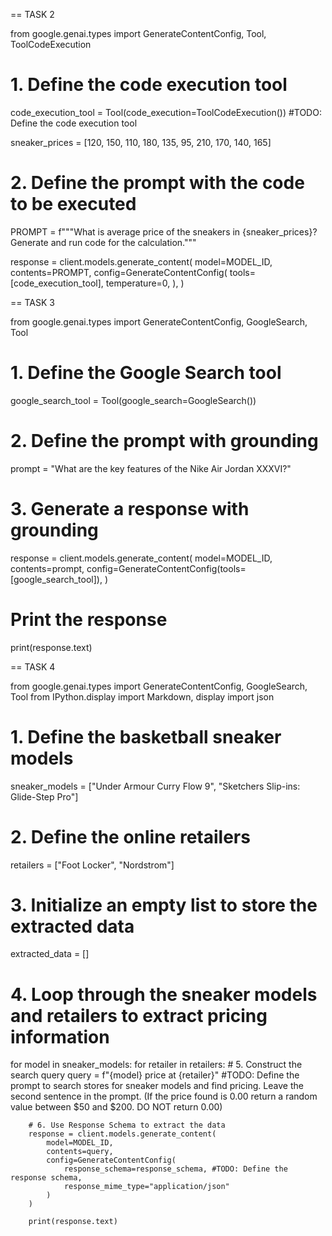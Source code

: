 == TASK 2

from google.genai.types import GenerateContentConfig, Tool, ToolCodeExecution

# 1. Define the code execution tool
code_execution_tool = Tool(code_execution=ToolCodeExecution()) #TODO: Define the code execution tool

sneaker_prices = [120, 150, 110, 180, 135, 95, 210, 170, 140, 165] 

# 2. Define the prompt with the code to be executed
PROMPT = f"""What is average price of the sneakers in {sneaker_prices}?
Generate and run code for the calculation."""

response = client.models.generate_content(
    model=MODEL_ID,
    contents=PROMPT,
    config=GenerateContentConfig(
        tools=[code_execution_tool],
        temperature=0,
    ),
)



== TASK 3

from google.genai.types import GenerateContentConfig, GoogleSearch, Tool

# 1. Define the Google Search tool
google_search_tool = Tool(google_search=GoogleSearch())

# 2. Define the prompt with grounding
prompt = "What are the key features of the Nike Air Jordan XXXVI?"

# 3. Generate a response with grounding
response = client.models.generate_content(
    model=MODEL_ID,
    contents=prompt,
    config=GenerateContentConfig(tools=[google_search_tool]),
)

# Print the response
print(response.text)



== TASK 4

from google.genai.types import GenerateContentConfig, GoogleSearch, Tool
from IPython.display import Markdown, display
import json

# 1. Define the basketball sneaker models
sneaker_models = ["Under Armour Curry Flow 9", "Sketchers Slip-ins: Glide-Step Pro"]

# 2. Define the online retailers
retailers = ["Foot Locker", "Nordstrom"]

# 3. Initialize an empty list to store the extracted data
extracted_data = []

# 4. Loop through the sneaker models and retailers to extract pricing information
for model in sneaker_models:
    for retailer in retailers:
        # 5. Construct the search query
        query = f"{model} price at {retailer}" #TODO: Define the prompt to search stores for sneaker models and find pricing. Leave the second sentence in the prompt. (If the price found is 0.00 return a random value between $50 and $200. DO NOT return 0.00)

        # 6. Use Response Schema to extract the data
        response = client.models.generate_content(
            model=MODEL_ID,
            contents=query,
            config=GenerateContentConfig(
                response_schema=response_schema, #TODO: Define the response schema,
                response_mime_type="application/json"
            )
        )
        
        print(response.text)